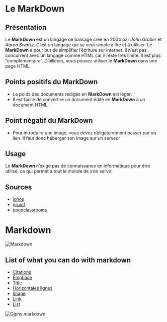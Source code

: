 
# Le MarkDown #

## Présentation ##

Le **MarkDown** est un langage de balisage créé en 2004 par *John Gruber* et *Aaron Swartz*. C’est un langage qui se veut simple à lire et à utiliser. Le **MarkDown** a pour but de simplifier l’écriture sur internet. Il n’est pas concurrent avec un langage comme HTML car il reste très limité. Il est plus “complémentaire”. D’ailleurs, vous pouvez utiliser le **MarkDown** dans une page HTML.

## Points positifs du MarkDown ##

* Le poids des documents rédigés en **MarkDown** est léger.
* Il est facile de convertire un document édité en **MarkDown** à un document HTML.

## Point négatif du MarkDown ##

* Pour introduire une image, vous devez obligatoirement passer par un lien. Il faut donc héberger son image sur un serveur

## Usage ##

Le **MarkDown** n’exige pas de connaissance en informatique pour être utilisé, ce qui permet à tout le monde de s’en servir.

## Sources ##

* [ionos](https://www.ionos.fr/digitalguide/sites-internet/developpement-web/markdown/)
* [grumf](http://www.grumf.net/blog/quest-ce-que-le-markdown/)
* [openclassrooms](https://openclassrooms.com/fr/courses/1304236-redigez-en-markdown)



# **Markdown** 

![Markdown](https://upload.wikimedia.org/wikipedia/commons/thumb/4/48/Markdown-mark.svg/1200px-Markdown-mark.svg.png) 

## List of what you can do with markdown

* [Citations](https://lucidar.me/fr/markdown/markdown-blockquotes/) 
* [Emphase](https://lucidar.me/fr/markdown/markdown-emphasis/) 
* [Title](https://lucidar.me/fr/markdown/markdown-headings/) 
* [Horizontales lignes](https://lucidar.me/fr/markdown/markdown-horizontal-lines/)
* [Image](https://lucidar.me/fr/markdown/markdown-images/) 
* [Link](https://lucidar.me/fr/markdown/markdown-links/) 
* [List](https://lucidar.me/fr/markdown/markdown-lists/) 



![Giphy markdown](https://media0.giphy.com/media/3ohs7Ns2UQYJWPi9WM/giphy.gif?cid=ecf05e47scjwqq9lrb4fmryuvj8eqz3jqdq3ibbnblf4fpxy&rid=giphy.gif)
